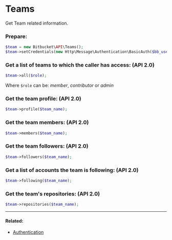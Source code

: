 # Teams

Get Team related information.

### Prepare:
```php
$team = new Bitbucket\API\Teams();
$team->setCredentials(new Http\Message\Authentication\BasicAuth($bb_user, $bb_pass));
```

### Get a list of teams to which the caller has access: (API 2.0)

```php
$team->all($role);
```

Where `$role` can be: _member_, _contributor_ or _admin_

### Get the team profile: (API 2.0)

```php
$team->profile($team_name);
```

### Get the team members: (API 2.0)

```php
$team->members($team_name);
```

### Get the team followers: (API 2.0)

```php
$team->followers($team_name);
```

### Get a list of accounts the team is following: (API 2.0)

```php
$team->following($team_name);
```

### Get the team's repositories: (API 2.0)

```php
$team->repositories($team_name);
```
----

#### Related:
  * [Authentication](authentication.md)
